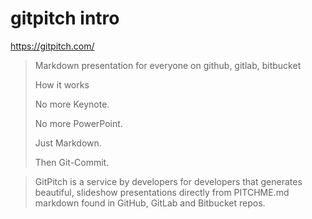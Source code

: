 # gitpitch intro

https://gitpitch.com/

> Markdown presentation for everyone on github, gitlab, bitbucket
>
> How it works
> 
> No more Keynote. 
> 
> No more PowerPoint.
> 
> Just Markdown. 
> 
> Then Git-Commit.

> GitPitch is a service by developers for developers that generates beautiful, slideshow presentations directly from PITCHME.md markdown found in GitHub, GitLab and Bitbucket repos.